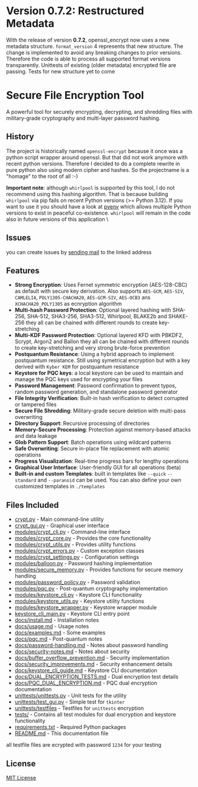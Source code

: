 # Version 0.7.2: Restructured Metadata
With the release of version **0.7.2**, openssl_encrypt now uses a new metadata structure. `format_version` 4 represents that new structure. 
  The change is implemented to avoid any breaking changes to prior versions. Therefore the code is able to process all supported format versions transparently. Unittests of existing (older metadata) encrypted file are passing. Tests for new structure yet to come
# Secure File Encryption Tool
A powerful tool for securely encrypting, decrypting, and shredding files with military-grade cryptography and multi-layer password hashing.
## History
The project is historically named `openssl-encrypt` because it once was a python script wrapper around openssl. But that did not work anymore with recent python versions.
Therefore I decided to do a complete rewrite in pure python also using modern cipher and hashes. So the projectname is a "homage" to the root of all :-)

**Important note**: although `whirlpool` is supported by this tool, I do not recommend using this hashing algorithm. That is because building `whirlpool` via pip fails on recent Python versions (>= Python 3.12). If you want to use it you should have a look at [pyenv](https://github.com/pyenv/pyenv) which allows multiple Python versions to exist in peaceful co-existence. `whirlpool` will remain in the code also in future versions of this application \
## Issues
you can create issues by [sending mail](mailto:issue+world-openssl-encrypt-2-issue-+gitlab@rm-rf.ch) to the linked address

## Features
- **Strong Encryption**: Uses Fernet symmetric encryption (AES-128-CBC) as default with secure key derivation. Also supports `AES-GCM`, `AES-SIV`, `CAMLELIA`, `POLY1305-CHACHA20`, `AES-GCM-SIV`, `AES-OCB3` ans `XCHACHA20_POLY1305` as ecnryption algorithm
- **Multi-hash Password Protection**: Optional layered hashing with SHA-256, SHA-512, SHA3-256, SHA3-512, Whirlpool, BLAKE2b and SHAKE-256 they all can be chained with different rounds to create key-stretching
- **Multi-KDF Password Protection**: Optional layered KFD with PBKDF2, Scrypt, Argon2 and Ballon they all can be chained with different rounds to create key-stretching and very strong brute-force prevention
- **Postquantum Resistance**: Using a hybrid approach to implement postquantum resistance. Still using symetrical encryption but with a key derived with `Kyber KEM` for postquantum resistance
- **Keystore for PQC keys**: a local keystore can be used to maintain and manage the PQC keys used for encrypting your files
- **Password Management**: Password confirmation to prevent typos, random password generation, and standalone password generator
- **File Integrity Verification**: Built-in hash verification to detect corrupted or tampered files
- **Secure File Shredding**: Military-grade secure deletion with multi-pass overwriting
- **Directory Support**: Recursive processing of directories
- **Memory-Secure Processing**: Protection against memory-based attacks and data leakage
- **Glob Pattern Support**: Batch operations using wildcard patterns
- **Safe Overwriting**: Secure in-place file replacement with atomic operations
- **Progress Visualization**: Real-time progress bars for lengthy operations
- **Graphical User Interface**: User-friendly GUI for all operations (beta)
- **Built-in and custom Templates**: built in templates like `--quick` `--standard` and `--paranoid` can be used. You can also define your own customized templates in `./templates`
## Files Included
- [crypt.py](https://gitlab.rm-rf.ch/world/openssl_encrypt/-/tree/main/openssl_encrypt/crypt.py) - Main command-line utility
- [crypt_gui.py](https://gitlab.rm-rf.ch/world/openssl_encrypt/-/tree/main/openssl_encrypt/crypt_gui.py) - Graphical user interface
- [modules/crypt_cli.py](https://gitlab.rm-rf.ch/world/openssl_encrypt/-/tree/main/openssl_encrypt/modules/crypt_cli.py) - Command-line interface
- [modules/crypt_core.py](https://gitlab.rm-rf.ch/world/openssl_encrypt/-/tree/main/openssl_encrypt/modules/crypt_core.py) - Provides the core functionality
- [modules/crypt_utils.py](https://gitlab.rm-rf.ch/world/openssl_encrypt/-/tree/main/openssl_encrypt/modules/crypt_utils.py) - Provides utility functions
- [modules/crypt_errors.py](https://gitlab.rm-rf.ch/world/openssl_encrypt/-/tree/main/openssl_encrypt/modules/crypt_errors.py) - Custom exception classes
- [modules/crypt_settings.py](https://gitlab.rm-rf.ch/world/openssl_encrypt/-/tree/main/openssl_encrypt/modules/crypt_settings.py) - Configuration settings
- [modules/balloon.py](https://gitlab.rm-rf.ch/world/openssl_encrypt/-/tree/main/openssl_encrypt/modules/balloon.py) - Password hashing implementation
- [modules/secure_memory.py](https://gitlab.rm-rf.ch/world/openssl_encrypt/-/tree/main/openssl_encrypt/modules/secure_memory.py) - Provides functions for secure memory handling
- [modules/password_policy.py](https://gitlab.rm-rf.ch/world/openssl_encrypt/-/tree/main/openssl_encrypt/modules/password_policy.py) - Password validation
- [modules/pqc.py](https://gitlab.rm-rf.ch/world/openssl_encrypt/-/tree/main/openssl_encrypt/modules/pqc.py) - Post-quantum cryptography implementation
- [modules/keystore_cli.py](https://gitlab.rm-rf.ch/world/openssl_encrypt/-/tree/main/openssl_encrypt/modules/keystore_cli.py) - Keystore CLI functionality
- [modules/keystore_utils.py](https://gitlab.rm-rf.ch/world/openssl_encrypt/-/tree/main/openssl_encrypt/modules/keystore_utils.py) - Keystore utility functions
- [modules/keystore_wrapper.py](https://gitlab.rm-rf.ch/world/openssl_encrypt/-/tree/main/openssl_encrypt/modules/keystore_wrapper.py) - Keystore wrapper module
- [keystore_cli_main.py](https://gitlab.rm-rf.ch/world/openssl_encrypt/-/tree/main/openssl_encrypt/keystore_cli_main.py) - Keystore CLI entry point
- [docs/install.md](https://gitlab.rm-rf.ch/world/openssl_encrypt/-/tree/main/openssl_encrypt/docs/install.md) - Installation notes
- [docs/usage.md](https://gitlab.rm-rf.ch/world/openssl_encrypt/-/tree/main/openssl_encrypt/docs/usage.md) - Usage notes
- [docs/examples.md](https://gitlab.rm-rf.ch/world/openssl_encrypt/-/tree/main/openssl_encrypt/docs/examples.md) - Some examples
- [docs/pqc.md](https://gitlab.rm-rf.ch/world/openssl_encrypt/-/tree/main/openssl_encrypt/docs/pqc.md) - Post-quantum notes
- [docs/password-handling.md](https://gitlab.rm-rf.ch/world/openssl_encrypt/-/tree/main/openssl_encrypt/docs/password-handling.md) - Notes about password handling
- [docs/security-notes.md](https://gitlab.rm-rf.ch/world/openssl_encrypt/-/tree/main/openssl_encrypt/docs/security-notes.md) - Notes about security
- [docs/buffer_overflow_prevention.md](https://gitlab.rm-rf.ch/world/openssl_encrypt/-/tree/main/openssl_encrypt/docs/buffer_overflow_prevention.md) - Security implementation
- [docs/security_improvements.md](https://gitlab.rm-rf.ch/world/openssl_encrypt/-/tree/main/openssl_encrypt/docs/security_improvements.md) - Security enhancement details
- [docs/keystore_cli_guide.md](https://gitlab.rm-rf.ch/world/openssl_encrypt/-/tree/main/openssl_encrypt/docs/keystore_cli_guide.md) - Keystore CLI documentation
- [docs/DUAL_ENCRYPTION_TESTS.md](https://gitlab.rm-rf.ch/world/openssl_encrypt/-/tree/main/openssl_encrypt/docs/DUAL_ENCRYPTION_TESTS.md) - Dual encryption test details
- [docs/PQC_DUAL_ENCRYPTION.md](https://gitlab.rm-rf.ch/world/openssl_encrypt/-/tree/main/openssl_encrypt/docs/PQC_DUAL_ENCRYPTION.md) - PQC dual encryption documentation
- [unittests/unittests.py](https://gitlab.rm-rf.ch/world/openssl_encrypt/-/tree/main/openssl_encrypt/unittests/unittests.py) - Unit tests for the utility
- [unittests/test_gui.py](https://gitlab.rm-rf.ch/world/openssl_encrypt/-/tree/main/openssl_encrypt/unittests/test_gui.py) - Simple test for `tkinter`
- [unittests/testfiles](https://gitlab.rm-rf.ch/world/openssl_encrypt/-/tree/main/openssl_encrypt/unittests/testfiles) - Testfiles for `unittests` encryption
- [tests/](https://gitlab.rm-rf.ch/world/openssl_encrypt/-/tree/main/tests) - Contains all test modules for dual encryption and keystore functionality
- [requirements.txt](https://gitlab.rm-rf.ch/world/openssl_encrypt/-/tree/main/openssl_encrypt/requirements.txt) - Required Python packages
- [README.md](https://gitlab.rm-rf.ch/world/openssl_encrypt/-/tree/main/openssl_encrypt/README.md) - This documentation file

all testfile files are ecrypted with password `1234` for your testing
## License

[MIT License](LICENSE)

